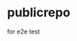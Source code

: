 # publicrepo
for e2e test


























































































































































































































































































